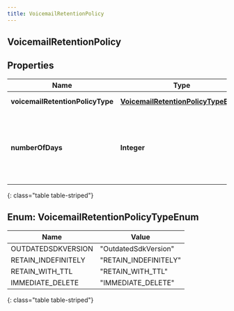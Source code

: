 ```yaml
---
title: VoicemailRetentionPolicy
---
```

## VoicemailRetentionPolicy


## Properties

| Name | Type | Description | Notes |
| ------------ | ------------- | ------------- | ------------- |
| **voicemailRetentionPolicyType** | [**VoicemailRetentionPolicyTypeEnum**](#VoicemailRetentionPolicyTypeEnum) | The retention policy type |  [optional] |
| **numberOfDays** | **Integer** | If retentionPolicyType == RETAIN_WITH_TTL, then this value represents the number of days for the TTL |  [optional] |
{: class="table table-striped"}


<a name="VoicemailRetentionPolicyTypeEnum"></a>

## Enum: VoicemailRetentionPolicyTypeEnum

| Name | Value |
| ---- | ----- |
| OUTDATEDSDKVERSION | &quot;OutdatedSdkVersion&quot; |
| RETAIN_INDEFINITELY | &quot;RETAIN_INDEFINITELY&quot; |
| RETAIN_WITH_TTL | &quot;RETAIN_WITH_TTL&quot; |
| IMMEDIATE_DELETE | &quot;IMMEDIATE_DELETE&quot; |
{: class="table table-striped"}



